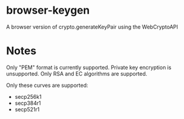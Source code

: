 # browser-keygen
A browser version of crypto.generateKeyPair using the WebCryptoAPI

# Notes
Only "PEM" format is currently supported.
Private key encryption is unsupported.
Only RSA and EC algorithms are supported.

Only these curves are supported:
 - secp256k1
 - secp384r1
 - secp521r1

